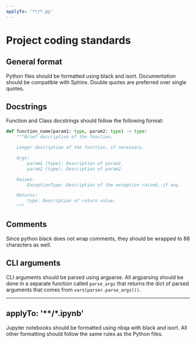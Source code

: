 ```yaml
---
applyTo: '**/*.py' 
---
```

# Project coding standards

## General format
Python files should be formatted using black and isort. Documentation should be
compatible with Sphinx. Double quotes are preferred over single quotes.

## Docstrings
Function and Class docstrings should follow the following format:
```python
def function_name(param1: type, param2: type) -> type:
    """Brief description of the function.

    Longer description of the function, if necessary.

    Args:
        param1 (type): Description of param1.
        param2 (type): Description of param2.

    Raises:
        ExceptionType: Description of the exception raised, if any.

    Returns:
        type: Description of return value.
    """
```
## Comments
Since python black does not wrap comments, they should be wrapped to 88 characters as 
well.

## CLI arguments
CLI arguments should be parsed using argparse. All argparsing should be done in a 
separate function called `parse_args` that returns the dict of parsed arguments that
comes from `vars(parser.parse_args())`. 


---
applyTo: '**/*.ipynb'
---
Jupyter notebooks should be formatted using nbqa with black and isort. All other
formatting should follow the same rules as the Python files.